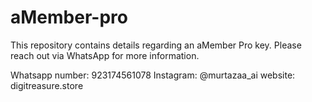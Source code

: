 # aMember-pro
This repository contains details regarding an aMember Pro key. Please reach out via WhatsApp for more information.

Whatsapp number: 923174561078
Instagram: @murtazaa_ai
website: digitreasure.store

